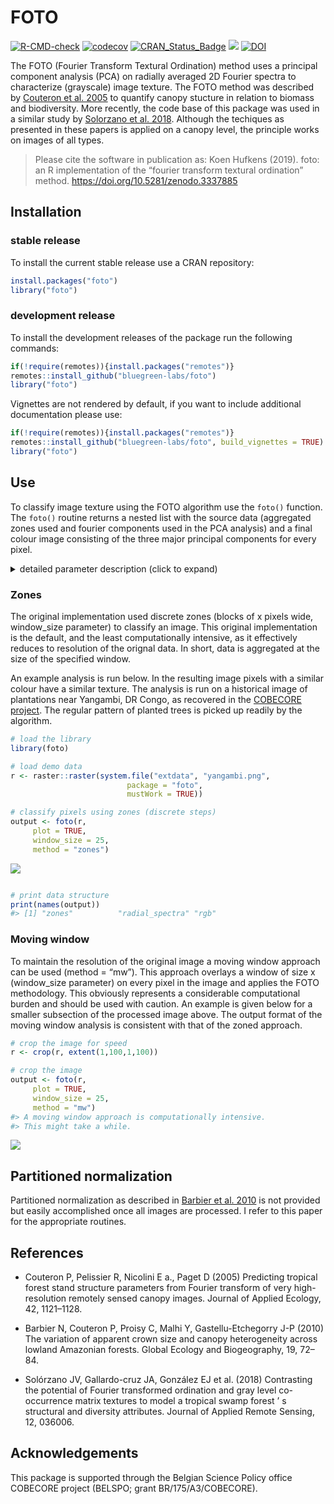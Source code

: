 # FOTO

[![R-CMD-check](https://github.com/bluegreen-labs/foto/actions/workflows/R-CMD-check.yaml/badge.svg)](https://github.com/bluegreen-labs/foto/actions/workflows/R-CMD-check.yaml)
[![codecov](https://codecov.io/gh/bluegreen-labs/foto/branch/master/graph/badge.svg)](https://codecov.io/gh/bluegreen-labs/foto)
[![CRAN_Status_Badge](https://www.r-pkg.org/badges/version/foto)](https://cran.r-project.org/package=foto)
[![](https://cranlogs.r-pkg.org/badges/grand-total/foto)](https://cran.r-project.org/package=foto)
[![DOI](https://zenodo.org/badge/DOI/10.5281/zenodo.3337885.svg)](https://doi.org/10.5281/zenodo.3337885)

The FOTO (Fourier Transform Textural Ordination) method uses a principal
component analysis (PCA) on radially averaged 2D Fourier spectra to
characterize (grayscale) image texture. The FOTO method was described by
[Couteron et
al. 2005](http://onlinelibrary.wiley.com/doi/10.1111/j.1365-2664.2005.01097.x/abstract;jsessionid=359DD0662C272A59AF94FAEF3F213156.f02t04)
to quantify canopy stucture in relation to biomass and biodiversity.
More recently, the code base of this package was used in a similar study
by [Solorzano et
al. 2018](http://spie.org/Publications/Journal/10.1117/1.JRS.12.036006?SSO=1).
Although the techiques as presented in these papers is applied on a
canopy level, the principle works on images of all types.

> Please cite the software in publication as: Koen Hufkens (2019). foto:
an R implementation of the “fourier transform textural ordination”
method. <https://doi.org/10.5281/zenodo.3337885>

## Installation

### stable release

To install the current stable release use a CRAN repository:

``` r
install.packages("foto")
library("foto")
```

### development release

To install the development releases of the package run the following
commands:

``` r
if(!require(remotes)){install.packages("remotes")}
remotes::install_github("bluegreen-labs/foto")
library("foto")
```

Vignettes are not rendered by default, if you want to include additional
documentation please use:

``` r
if(!require(remotes)){install.packages("remotes")}
remotes::install_github("bluegreen-labs/foto", build_vignettes = TRUE)
library("foto")
```

## Use

To classify image texture using the FOTO algorithm use the `foto()`
function. The `foto()` routine returns a nested list with the source
data (aggregated zones used and fourier components used in the PCA
analysis) and a final colour image consisting of the three major
principal components for every pixel.

<details>
<summary>
detailed parameter description (click to expand)
</summary>
<p>

| Parameter   | Description                                  |
|-------------|----------------------------------------------|
| x           | a raster layer (stack or brick)              |
| window_size | a window size in pixels                      |
| plot        | plot output (TRUE / FALSE)                   |
| norm_spec   | normalize the radial spectrum (TRUE / FALSE) |
| method      | “zones” or “mw” (i.e. moving window)         |

</p>
</details>

### Zones

The original implementation used discrete zones (blocks of x pixels
wide, window_size parameter) to classify an image. This original
implementation is the default, and the least computationally intensive,
as it effectively reduces to resolution of the orignal data. In short,
data is aggregated at the size of the specified window.

An example analysis is run below. In the resulting image pixels with a
similar colour have a similar texture. The analysis is run on a
historical image of plantations near Yangambi, DR Congo, as recovered in
the [COBECORE project](http://cobecore.org/). The regular pattern of
planted trees is picked up readily by the algorithm.

``` r
# load the library
library(foto)

# load demo data
r <- raster::raster(system.file("extdata", "yangambi.png",
                          package = "foto",
                          mustWork = TRUE))

# classify pixels using zones (discrete steps)
output <- foto(r,
     plot = TRUE,
     window_size = 25,
     method = "zones")
```

![](https://bluegreen-labs.github.io/foto/articles/foto-vignette_files/figure-html/figure_1-1.png)

``` r

# print data structure
print(names(output))
#> [1] "zones"          "radial_spectra" "rgb"
```

### Moving window

To maintain the resolution of the original image a moving window
approach can be used (method = “mw”). This approach overlays a window of
size x (window_size parameter) on every pixel in the image and applies
the FOTO methodology. This obviously represents a considerable
computational burden and should be used with caution. An example is
given below for a smaller subsection of the processed image above. The
output format of the moving window analysis is consistent with that of
the zoned approach.

``` r
# crop the image for speed
r <- crop(r, extent(1,100,1,100))

# crop the image
output <- foto(r,
     plot = TRUE,
     window_size = 25,
     method = "mw")
#> A moving window approach is computationally intensive.
#> This might take a while.
```

![](https://bluegreen-labs.github.io/foto/articles/foto-vignette_files/figure-html/figure_2-1.png)

## Partitioned normalization

Partitioned normalization as described in [Barbier et
al. 2010](https://doi.org/10.1111/j.1466-8238.2009.00493.x) is not
provided but easily accomplished once all images are processed. I refer
to this paper for the appropriate routines.

## References

-   Couteron P, Pelissier R, Nicolini E a., Paget D (2005) Predicting
    tropical forest stand structure parameters from Fourier transform of
    very high-resolution remotely sensed canopy images. Journal of
    Applied Ecology, 42, 1121–1128.

-   Barbier N, Couteron P, Proisy C, Malhi Y, Gastellu-Etchegorry
    J-P (2010) The variation of apparent crown size and canopy
    heterogeneity across lowland Amazonian forests. Global Ecology and
    Biogeography, 19, 72–84.

-   Solórzano JV, Gallardo-cruz JA, González EJ et al. (2018)
    Contrasting the potential of Fourier transformed ordination and gray
    level co-occurrence matrix textures to model a tropical swamp forest
    ’ s structural and diversity attributes. Journal of Applied Remote
    Sensing, 12, 036006.

## Acknowledgements

This package is supported through the Belgian Science Policy office
COBECORE project (BELSPO; grant BR/175/A3/COBECORE).
